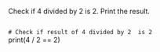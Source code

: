 Check if 4 divided by 2 is 2. Print the result.

<codeblock language="python" type="exercise" testMode="fixedInput">
<code>
# Check if result of 4 divided by 2  is 2
</code>

<solution>
print(4 / 2 == 2)
</solution>
</codeblock>